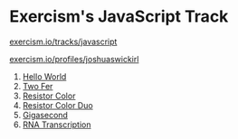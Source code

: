 Exercism's JavaScript Track
===========================

[exercism.io/tracks/javascript](https://exercism.io/tracks/javascript)

[exercism.io/profiles/joshuaswickirl](https://exercism.io/profiles/joshuaswickirl)

1. [Hello World](/hello-world)
2. [Two Fer](/two-fer)
3. [Resistor Color](/resistor-color)
4. [Resistor Color Duo](/resistor-color-duo)
5. [Gigasecond](/gigasecond)
6. [RNA Transcription](/rna-transcription)
